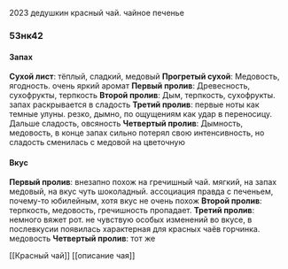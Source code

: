 
2023 дедушкин красный чай. чайное печенье
### 53нк42
#### Запах
**Сухой лист**: тёплый, сладкий, медовый
**Прогретый сухой**: Медовость, ягодность. очень яркий аромат
**Первый пролив**: Древесность, сухофрукты, терпкость
**Второй пролив**: Дым, терпкость, сухофрукты. запах раскрывается в сладость
**Третий пролив**: первые ноты как темные улуны. резко, дымно, по ощущениям как удар в переносицу. Дальше сладость, овсяность
**Четвертый пролив**: Дымность, медовость, в конце запах сильно потерял свою интенсивность, но сладость сменилась с медовой на цветочную

#### Вкус
**Первый пролив**: внезапно похож на гречишный чай. мягкий, на запах медовый, на вкус чуть шоколадный. ассоциация правда с печеньем, почему-то юбилейным, хотя вкус не очень похож
**Второй пролив**: терпкость, медовость, гречишность пропадает.
**Третий пролив**: немного вяжет рот. не чувствую особых изменений во вкусе, в послевкусии появилась характерная для красных чаёв горчинка. медовость
**Четвертый пролив**: тот же

[[Красный чай]]
[[описание чая]]